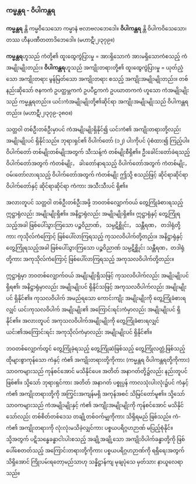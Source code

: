 ### ကမ္မန္တရ - ဝိပါကန္တရ

**ကမ္မန္တရ** န္တိ ကမ္မဝိသေသော ကမ္မာနံ ဗလာဗလဘေဒေါ။ **ဝိပါကန္တရ** န္တိ ဝိပါကဝိသေသော၊ တဿ ဟီနပဏီတတာဒိဘေဒေါ။ (မဟာဋီ၊၂၊၃၇၉။)

**ကမ္မန္တရ**ဟူသည် ကံတို့၏ ထူးထွေကွဲပြားမှု = အားရှိသောကံ အားမရှိသောကံစသည့် ကံအမျိုးမျိုးတည်း။ 
**ဝိပါကန္တရ**ဟူသည် အကျိုးတရားတို့၏ ထူးထွေကွဲပြားမှု = ယုတ်ညံ့သော အကျိုးတရား မွန်မြတ်သော အကျိုးတရား စသည့် အကျိုးအမျိုးမျိုးတည်း။ 
တစ်နည်းဆိုသော် ဇနကကံ ဥပတ္ထမ္ဘကကံ ဥပပီဠကကံ ဥပဃာတကကံ ဟူသော ကံအမျိုးမျိုးသည် ကမ္မန္တရတည်း။ 
ယင်းကံအမျိုးမျိုးတို့၏ဆိုင်ရာ အကျိုးအမျိုးမျိုးသည် ဝိပါကန္တရတည်း။
(မဟာဋီ၊၂၊၃၇၉-၃၈၀။)

သတ္တဝါ တစ်ဦးတစ်ဦးမှာပင် ကံအမျိုးမျိုးရှိနိုင်၍ ယင်းကံ၏ အကျိုးတရားတို့လည်း အမျိုးမျိုးပင် ရှိနိုင်သည်။ 
ဘုရားရှင်၏ ဝိပါက်တော် (၁၂) ပါးကိုပင် ပုံစံထား၍ ကြည့်ပါ။ 
ဝိပါက်တော် တစ်မျိုးတစ်မျိုးအတွက် သီးသန့်ကံ တစ်မျိုးစီရှိ၏။ 
ဦးခေါင်းတော်ခဲရသည့် ဝိပါက်တော်အတွက် ကံတစ်မျိုး， ခါးတော်နာရသည့် ဝိပါက်တော်အတွက် ကံတစ်မျိုး， ဝမ်းတော်လားရသည့် ဝိပါက်တော်အတွက် ကံတစ်မျိုး ဤသို့ စသည်ဖြင့် ဆိုင်ရာဆိုင်ရာ ဝိပါက်တော်နှင့် ဆိုင်ရာဆိုင်ရာ ကံကား အသီးသီးပင် ရှိ၏။

အလားတူပင် သတ္တဝါ တစ်ဦးတစ်ဦးအဖို့ ဘဝတစ်လျှောက်ဝယ် တွေ့ကြုံခံစားရသည့် ဣဋ္ဌာရုံလည်း အမျိုးမျိုးရှိ၏။ 
အနိဋ္ဌာရုံလည်း အမျိုးမျိုးရှိ၏။ 
ဣဋ္ဌာရုံနှင့် တွေ့ကြုံရသည့်အခါ ဖြစ်ပေါ်သွားကြသော ပဉ္စဝိညာဏ်， သမ္ပဋိစ္ဆိုင်း， သန္တီရဏ， တဒါရုံတို့ကား ကုသိုလ်ကံကြောင့် ဖြစ်ပေါ်လာကြရသည့် ကုသလဝိပါက်တို့တည်း။ 
အနိဋ္ဌာရုံနှင့် တွေ့ကြုံရသည့်အခါ ဖြစ်ပေါ်သွားကြသော ပဉ္စဝိညာဏ် သမ္ပဋိစ္ဆိုင်း သန္တီရဏ，တဒါရုံတို့ကား အကုသိုလ်ကံကြောင့် ဖြစ်ပေါ်လာကြရသည့် အကုသလဝိပါက်တို့တည်း။

ဣဋ္ဌာရုံမှာ ဘဝတစ်လျှောက်ဝယ် အမျိုးမျိုးရှိသဖြင့် ကုသလဝိပါက်လည်း အမျိုးမျိုးပင်ရှိရ၏၊ အနိဋ္ဌာရုံမှာလည်း အမျိုးမျိုးပင် ရှိနိုင်သဖြင့် အကုသလဝိပါက်လည်း အမျိုးမျိုးပင် ရှိနိုင်၏။ ကုသလဝိပါက် အမည်ရသော ကောင်းကျိုး အမျိုးမျိုးကို တွေ့ကြုံခံစားရလျှင် ယင်းကုသလဝိပါက် အမျိုးမျိုး၏ အကြောင်းရင်းကံမှာလည်း အမျိုးမျိုးပင် ရှိနိုင်၏။ 
အလားတူပင် အကုသလဝိပါက်အမျိုးမျိုးကို တွေ့ကြုံခံစားရလျှင် ယင်း၏အကြောင်းရင်း အကုသိုလ်ကံမှာလည်း အမျိုးမျိုးပင် ရှိနိုင်၏။

ဘဝတစ်လျှောက်တွင် တွေ့ကြုံခဲ့ရသည့် တွေ့ကြုံဆဲဖြစ်သည့် တွေ့ကြုံလတ္တံ့ဖြစ်သည့် ထိုများစွာကုန်သော ကံနှင့် ကံ၏ အကျိုးတရားတို့ကိုကား (ကမ္မန္တရ ဝိပါကန္တရတို့ကိုကား) သာဝကများသည် ကုန်စင်အောင် မသိနိုင်ပေ။ 
အတိတ် အနာဂတ်တို့၌လည်း နည်းတူပင် ဖြစ်၏။ 
သို့သော် ဘုရားရှင်ကား အတိတ် အနာဂတ် ပစ္စုပ္ပန် ကာလသုံးပါးလုံး၌ပင် ကံနှင့် ကံ၏ အကျိုးတရားတို့ကို အကြွင်းအကျန်မရှိ အကုန်အစင် သိမြင်တော်မူ၏။ 
သို့သော် သာဝကများသည် ကံအမျိုးမျိုးနှင့် ကံ၏ အကျိုးအမျိုးမျိုးကို ကုန်စင်အောင် မသိနိုင်သော်လည်း တစ်စိတ်တစ်ဒေသ တချို့တစ်ဝက်မျှကိုကား သိရှိရမည် ဖြစ်သည်။ 
ကံ-ကံ၏ အကျိုးတရားကို လုံးလုံးမသိခဲ့လျှင်ကား ပစ္စယပရိဂ္ဂဟဉာဏ် မပြည့်စုံနိုင်။ 
သို့အတွက် ပဋိသန္ဓေခန္ဓာငါးပါးစသည့် အချို့အချို့သော အကျိုးဝိပါက်ခန္ဓာတို့ကို ဖြစ်ပေါ်စေတတ်သည့် အကြောင်းတရားတို့ကိုကား ပစ္စယပရိဂ္ဂဟဉာဏ်ကို ရရှိရေးအတွက်သိရှိအောင် ကြိုးပမ်းရတော့မည်သာဟု သန္နိဋ္ဌာန်ကျ မုချပုံသေ မှတ်သား နာယူလေရာသည်။
